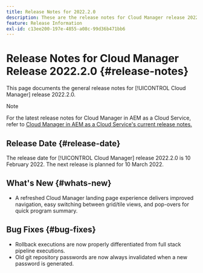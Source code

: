 ```yaml
---
title: Release Notes for 2022.2.0
description: These are the release notes for Cloud Manager release 2022.2.0.
feature: Release Information
exl-id: c13ee200-197e-4855-a08c-99d36b471bb6
---
```

# Release Notes for Cloud Manager Release 2022.2.0 {#release-notes}

This page documents the general release notes for [!UICONTROL Cloud Manager] release 2022.2.0.

>[!NOTE]
>
>For the latest release notes for Cloud Manager in AEM as a Cloud Service, refer to [Cloud Manager in AEM as a Cloud Service's current release notes.](https://experienceleague.adobe.com/docs/experience-manager-cloud-service/content/implementing/using-cloud-manager/release-notes-cloud-manager/release-notes-cm-current.html)

## Release Date {#release-date}

The release date for [!UICONTROL Cloud Manager] release 2022.2.0 is 10 February 2022. The next release is planned for 10 March 2022.

## What's New {#whats-new}

*  A refreshed Cloud Manager landing page experience delivers improved navigation, easy switching between grid/tile views, and pop-overs for quick program summary. 

## Bug Fixes {#bug-fixes}

* Rollback executions are now properly differentiated from full stack pipeline executions.
* Old git repository passwords are now always invalidated when a new password is generated.
